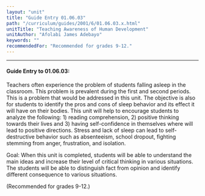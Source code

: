 ```yaml
---
layout: "unit"
title: "Guide Entry 01.06.03"
path: "/curriculum/guides/2001/6/01.06.03.x.html"
unitTitle: "Teaching Awareness of Human Development"
unitAuthor: "Afolabi James Adebayo"
keywords: ""
recommendedFor: "Recommended for grades 9-12."
---
```

<body>
<hr/>
<h4>
Guide Entry to 01.06.03:
</h4>
<p>
Teachers often experience the problem of students falling asleep in the classroom. This problem is prevalent during the first and second periods. This is a problem that would be addressed in this unit. The objective is also for students to identify the pros and cons of sleep behavior and its effect it will have on their bodies. This unit will help to encourage students to analyze the following: 1) reading comprehension, 2) positive thinking towards their lives and 3) having self-confidence in themselves where will lead to positive directions. Stress and lack of sleep can lead to self-destructive behavior such as absenteeism, school dropout, fighting stemming from anger, frustration, and isolation.
</p>
<p>
Goal: When this unit is completed, students will be able to understand the main ideas and increase their level of critical thinking in various situations. The students will be able to distinguish fact from opinion and identify different consequence to various situations.
</p>
<p>
(Recommended for grades 9-12.)
</p>
</body>